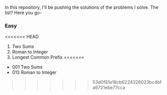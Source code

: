 In this repository, I'll be pushing the solutions of the problems I solve. The list? Here you go-

### Easy
<<<<<<< HEAD

1. Two Sums
2. Roman to Integer
3. Longest Common Prefix
=======
- 001 Two Sums
- 013 Roman to Integer 
>>>>>>> 53d0f81e18cb6224326023bc4bfa6721ebe77cca
